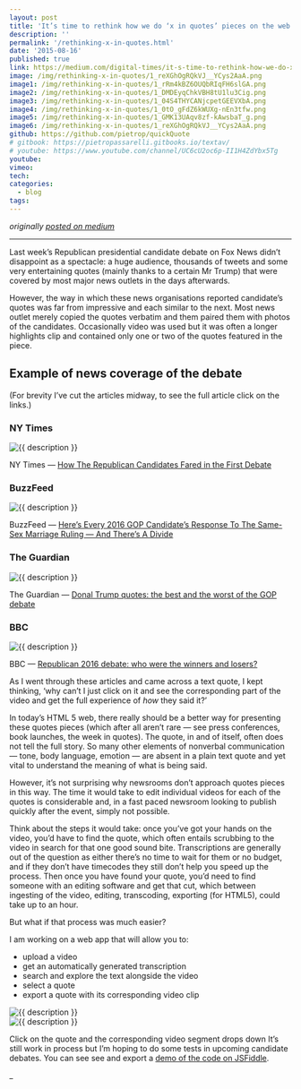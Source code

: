 ```yaml
---
layout: post
title: 'It’s time to rethink how we do ‘x in quotes’ pieces on the web'
description: ''
permalink: '/rethinking-x-in-quotes.html'
date: '2015-08-16'
published: true
link: https://medium.com/digital-times/it-s-time-to-rethink-how-we-do-x-in-quotes-pieces-on-the-web-1328f1ccf039
image: /img/rethinking-x-in-quotes/1_reXGhOgRQkVJ__YCys2AaA.png
image1: /img/rethinking-x-in-quotes/1_rRm4kBZ6OUQbRIqFH6slGA.png
image2: /img/rethinking-x-in-quotes/1_DMDEyqChkVBH8tU1lu3Cig.png
image3: /img/rethinking-x-in-quotes/1_04S4THYCANjcpetGEEVXbA.png
image4: /img/rethinking-x-in-quotes/1_0tO_gFdZ6kWUXg-nEn3tfw.png
image5: /img/rethinking-x-in-quotes/1_GMK13UAqv8zf-kAwsbaT_g.png
image6: /img/rethinking-x-in-quotes/1_reXGhOgRQkVJ__YCys2AaA.png
github: https://github.com/pietrop/quickQuote
# gitbook: https://pietropassarelli.gitbooks.io/textav/
# youtube: https://www.youtube.com/channel/UC6cU2oc6p-II1H4ZdYbx5Tg
youtube:
vimeo:
tech:
categories:
  - blog
tags:
---
```


_originally [posted on medium](https://medium.com/digital-times/it-s-time-to-rethink-how-we-do-x-in-quotes-pieces-on-the-web-1328f1ccf039)_

---

Last week’s Republican presidential candidate debate on Fox News didn’t disappoint as a spectacle: a huge audience, thousands of tweets and some very entertaining quotes (mainly thanks to a certain Mr Trump) that were covered by most major news outlets in the days afterwards.

However, the way in which these news organisations reported candidate’s quotes was far from impressive and each similar to the next.
Most news outlet merely copied the quotes verbatim and them paired them with photos of the candidates. Occasionally video was used but it was often a longer highlights clip and contained only one or two of the quotes featured in the piece.

## Example of news coverage of the debate

(For brevity I’ve cut the articles midway, to see the full article click on the links.)

### NY Times

<div class="image-wrapper">
    <img src="{{ image1 }}" alt="{{ description }}" />
</div>

NY Times — [How The Republican Candidates Fared in the First Debate](https://www.nytimes.com/2015/08/08/us/politics/fox-news-moderators-bring-a-sharpened-edge-to-gop-debate-stage.html)

### BuzzFeed

<div class="image-wrapper">
    <img src="{{ image2 }}" alt="{{ description }}" />
</div>

BuzzFeed — [Here’s Every 2016 GOP Candidate’s Response To The Same-Sex Marriage Ruling — And There’s A Divide](https://www.buzzfeednews.com/article/kyleblaine/heres-every-2016-gop-candidates-response-to-the-same-sex-mar#.wegNJyaA4)

### The Guardian

<div class="image-wrapper">
    <img src="{{ image3 }}" alt="{{ description }}" />
</div>

The Guardian — [Donal Trump quotes: the best and the worst of the GOP debate](https://www.theguardian.com/us-news/2015/aug/07/donald-trump-in-the-gop-debate-his-best-lines-and-the-most-cringeworthy)

### BBC

<div class="image-wrapper">
    <img src="{{ image4 }}" alt="{{ description }}" />
</div>

BBC — [Republican 2016 debate: who were the winners and losers?](https://www.bbc.co.uk/news/world-us-canada-33815103)

As I went through these articles and came across a text quote, I kept thinking, ‘why can’t I just click on it and see the corresponding part of the video and get the full experience of _how_ they said it?’

In today’s HTML 5 web, there really should be a better way for presenting these quotes pieces (which after all aren’t rare — see press conferences, book launches, the week in quotes). The quote, in and of itself, often does not tell the full story. So many other elements of nonverbal communication — tone, body language, emotion — are absent in a plain text quote and yet vital to understand the meaning of what is being said.

However, it’s not surprising why newsrooms don’t approach quotes pieces in this way. The time it would take to edit individual videos for each of the quotes is considerable and, in a fast paced newsroom looking to publish quickly after the event, simply not possible.

Think about the steps it would take: once you’ve got your hands on the video, you’d have to find the quote, which often entails scrubbing to the video in search for that one good sound bite. Transcriptions are generally out of the question as either there’s no time to wait for them or no budget, and if they don’t have timecodes they still don’t help you speed up the process.
Then once you have found your quote, you’d need to find someone with an editing software and get that cut, which between ingesting of the video, editing, transcoding, exporting (for HTML5), could take up to an hour.

But what if that process was much easier?

I am working on a web app that will allow you to:

- upload a video
- get an automatically generated transcription
- search and explore the text alongside the video
- select a quote
- export a quote with its corresponding video clip

<div class="image-wrapper">
    <img src="{{ image5 }}" alt="{{ description }}" />
</div>

<div class="image-wrapper">
    <img src="{{ image6 }}" alt="{{ description }}" />
</div>

Click on the quote and the corresponding video segment drops down
It’s still work in process but I’m hoping to do some tests in upcoming candidate debates. You can see see and export a [demo of the code on JSFiddle](https://jsfiddle.net/pietrops/yazkqg2s).

<!-- <script async src="//jsfiddle.net/pietrops/yazkqg2s/embed/"></script> -->

<script async src="//jsfiddle.net/pietrops/yazkqg2s/5/embed/result/"></script>

\_
